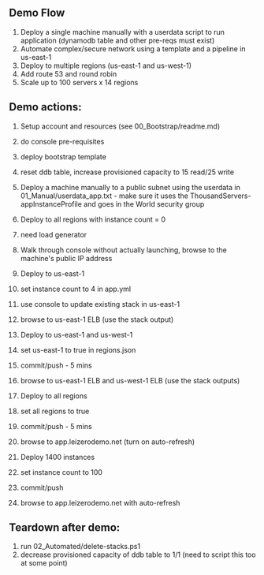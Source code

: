 ## Demo Flow
1. Deploy a single machine manually with a userdata script to run application (dynamodb table and other pre-reqs must exist)
1. Automate complex/secure network using a template and a pipeline in us-east-1
1. Deploy to multiple regions (us-east-1 and us-west-1)
1. Add route 53 and round robin
1. Scale up to 100 servers x 14 regions

## Demo actions:
1. Setup account and resources (see 00_Bootstrap/readme.md)
  1. do console pre-requisites
  1. deploy bootstrap template
  1. reset ddb table, increase provisioned capacity to 15 read/25 write
  1. Deploy a machine manually to a public subnet using the userdata in 01_Manual/userdata_app.txt  - make sure it uses the ThousandServers-appInstanceProfile and goes in the World security group
  1. Deploy to all regions with instance count = 0
  1. need load generator

1. Walk through console without actually launching, browse to the machine's public IP address

1. Deploy to us-east-1
  1. set instance count to 4 in app.yml
  1. use console to update existing stack in us-east-1
  1. browse to us-east-1 ELB (use the stack output)

1. Deploy to us-east-1 and us-west-1
  1. set us-east-1 to true in regions.json
  1. commit/push - 5 mins
  1. browse to us-east-1 ELB and us-west-1 ELB (use the stack outputs)

1. Deploy to all regions
  1. set all regions to true
  1. commit/push - 5 mins
  1. browse to app.leizerodemo.net (turn on auto-refresh)

1. Deploy 1400 instances
  1. set instance count to 100
  1. commit/push
  1. browse to app.leizerodemo.net with auto-refresh

## Teardown after demo:
1. run 02_Automated/delete-stacks.ps1
1. decrease provisioned capacity of ddb table to 1/1 (need to script this too at some point)